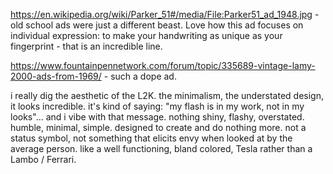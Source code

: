 https://en.wikipedia.org/wiki/Parker_51#/media/File:Parker51_ad_1948.jpg - old school ads were just a different beast. Love how this ad focuses on individual expression: to make your handwriting as unique as your fingerprint - that is an incredible line.

https://www.fountainpennetwork.com/forum/topic/335689-vintage-lamy-2000-ads-from-1969/ - such a dope ad.

i really dig the aesthetic of the L2K. the minimalism, the understated design, it looks incredible. it's kind of saying: "my flash is in my work, not in my looks"... and i vibe with that message. nothing shiny, flashy, overstated. humble, minimal, simple. designed to create and do nothing more. not a status symbol, not something that elicits envy when looked at by the average person. like a well functioning, bland colored, Tesla rather than a Lambo / Ferrari.